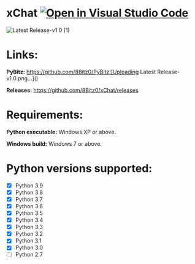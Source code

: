 # xChat [![Open in Visual Studio Code](https://open.vscode.dev/badges/open-in-vscode.svg)](https://open.vscode.dev/8Bitz0/xChat)
![Latest Release-v1 0 (1)](https://user-images.githubusercontent.com/82516534/124997465-a5c63780-e018-11eb-8323-0ea6594baf18.png)


# Links:

**PyBitz:** https://github.com/8Bitz0/PyBitz![Uploading Latest Release-v1.0.png…]()


**Releases:** https://github.com/8Bitz0/xChat/releases

# Requirements:

**Python executable:** Windows XP or above.

**Windows build:** Windows 7 or above.

# Python versions supported:

- [x] Python 3.9
- [x] Python 3.8
- [x] Python 3.7
- [x] Python 3.6
- [x] Python 3.5
- [x] Python 3.4
- [x] Python 3.3
- [x] Python 3.2
- [x] Python 3.1
- [x] Python 3.0
- [ ] Python 2.7
